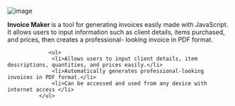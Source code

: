 
![image](https://github.com/MarioMuco/Invoice_Maker/assets/45602326/8bdb5963-e07e-41d7-938c-c4b0b024ffc1)

<strong>Invoice Maker </strong>  is a tool for generating invoices easily made with JavaScript.
                 It allows users to input information such as client details, 
                 items purchased, and prices, then creates a professional-
                 looking invoice in PDF format.

                 <ul>
                  <li>Allows users to input client details, item descriptions, quantities, and prices easily.</li>
                  <li>Automatically generates professional-looking invoices in PDF format.</li>
                  <li>Can be accessed and used from any device with internet access </li>
              </ul>
